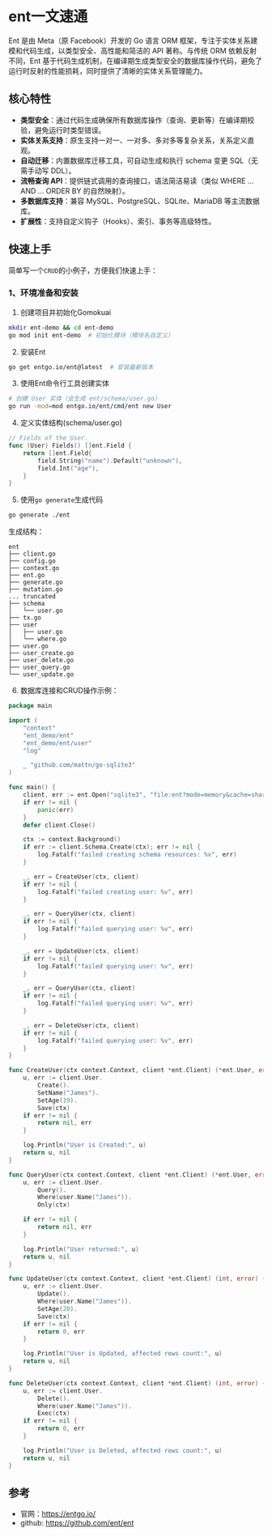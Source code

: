 # ent一文速通
Ent 是由 Meta（原 Facebook）开发的 Go 语言 ORM 框架，专注于实体关系建模和代码生成，以类型安全、高性能和简洁的 API 著称。与传统 ORM 依赖反射不同，Ent 基于代码生成机制，在编译期生成类型安全的数据库操作代码，避免了运行时反射的性能损耗，同时提供了清晰的实体关系管理能力。

## 核心特性
- **类型安全**：通过代码生成确保所有数据库操作（查询、更新等）在编译期校验，避免运行时类型错误。
- **实体关系支持**：原生支持一对一、一对多、多对多等复杂关系，关系定义直观。
- **自动迁移**：内置数据库迁移工具，可自动生成和执行 schema 变更 SQL（无需手动写 DDL）。
- **流畅查询 API**：提供链式调用的查询接口，语法简洁易读（类似 WHERE ... AND ... ORDER BY 的自然映射）。
- **多数据库支持**：兼容 MySQL、PostgreSQL、SQLite、MariaDB 等主流数据库。
- **扩展性**：支持自定义钩子（Hooks）、索引、事务等高级特性。

## 快速上手
简单写一个`CRUD`的小例子，方便我们快速上手：

### 1、环境准备和安装
1. 创建项目并初始化Gomokuai 
```bash
mkdir ent-demo && cd ent-demo
go mod init ent-demo  # 初始化模块（模块名自定义）
```
2. 安装Ent
```bash
go get entgo.io/ent@latest  # 安装最新版本
```
3. 使用Ent命令行工具创建实体
```bash
# 创建 User 实体（会生成 ent/schema/user.go）
go run -mod=mod entgo.io/ent/cmd/ent new User
```
4. 定义实体结构(schema/user.go)
```go
// Fields of the User.
func (User) Fields() []ent.Field {
	return []ent.Field{
		field.String("name").Default("unknown"),
		field.Int("age"),
	}
}
```
5. 使用`go generate`生成代码
```bash
go generate ./ent
```
生成结构：
```
ent
├── client.go
├── config.go
├── context.go
├── ent.go
├── generate.go
├── mutation.go
... truncated
├── schema
│   └── user.go
├── tx.go
├── user
│   ├── user.go
│   └── where.go
├── user.go
├── user_create.go
├── user_delete.go
├── user_query.go
└── user_update.go
```
6. 数据库连接和CRUD操作示例：
```go
package main

import (
	"context"
	"ent_demo/ent"
	"ent_demo/ent/user"
	"log"

	_ "github.com/mattn/go-sqlite3"
)

func main() {
	client, err := ent.Open("sqlite3", "file:ent?mode=memory&cache=shared&_fk=1")
	if err != nil {
		panic(err)
	}
	defer client.Close()

	ctx := context.Background()
	if err := client.Schema.Create(ctx); err != nil {
		log.Fatalf("failed creating schema resources: %v", err)
	}

	_, err = CreateUser(ctx, client)
	if err != nil {
		log.Fatalf("failed creating user: %v", err)
	}

	_, err = QueryUser(ctx, client)
	if err != nil {
		log.Fatalf("failed querying user: %v", err)
	}

	_, err = UpdateUser(ctx, client)
	if err != nil {
		log.Fatalf("failed querying user: %v", err)
	}

	_, err = QueryUser(ctx, client)
	if err != nil {
		log.Fatalf("failed querying user: %v", err)
	}

	_, err = DeleteUser(ctx, client)
	if err != nil {
		log.Fatalf("failed querying user: %v", err)
	}
}

func CreateUser(ctx context.Context, client *ent.Client) (*ent.User, error) {
	u, err := client.User.
		Create().
		SetName("James").
		SetAge(19).
		Save(ctx)
	if err != nil {
		return nil, err
	}

	log.Println("User is Created:", u)
	return u, nil
}

func QueryUser(ctx context.Context, client *ent.Client) (*ent.User, error) {
	u, err := client.User.
		Query().
		Where(user.Name("James")).
		Only(ctx)

	if err != nil {
		return nil, err
	}

	log.Println("User returned:", u)
	return u, nil
}

func UpdateUser(ctx context.Context, client *ent.Client) (int, error) {
	u, err := client.User.
		Update().
		Where(user.Name("James")).
		SetAge(20).
		Save(ctx)
	if err != nil {
		return 0, err
	}

	log.Println("User is Updated, affected rows count:", u)
	return u, nil
}

func DeleteUser(ctx context.Context, client *ent.Client) (int, error) {
	u, err := client.User.
		Delete().
		Where(user.Name("James")).
		Exec(ctx)
	if err != nil {
		return 0, err
	}

	log.Println("User is Deleted, affected rows count:", u)
	return u, nil
}
```


## 参考
- 官网：https://entgo.io/
- github: https://github.com/ent/ent
